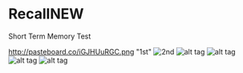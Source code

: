 # RecallNEW
Short Term Memory Test

http://pasteboard.co/iGJHUuRGC.png "1st"
![2nd](http://pasteboard.co/iGLIHlPfF.png "2nd")
![alt tag](http://pasteboard.co/iGMzMfZfE.png "3rd")
![alt tag](http://pasteboard.co/iGNlPVCTu.png "4th")
![alt tag](http://pasteboard.co/1RSzfS6e3.png "admin")
![alt tag](http://pasteboard.co/iGO5sFS3W.png "admin2")

